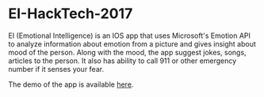 # EI-HackTech-2017
EI (Emotional Intelligence) is an IOS app that uses Microsoft's Emotion API to analyze information about emotion from a picture and gives insight about mood of the person. Along with the mood, the app suggest jokes, songs, articles to the person. It also has ability to call 911 or other emergency number if it senses your fear.

The demo of the app is available [here](https://devpost.com/software/ei).
